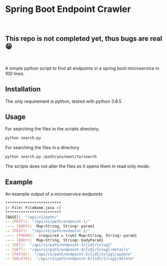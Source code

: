 # Spring Boot Endpoint Crawler

<br />

## **This repo is not completed yet, thus bugs are real 😁**

<br />

A simple python script to find all endpoints in a spring boot microservice in 100 lines.

## Installation

The only requirement is python, tested with python 3.8.5

## Usage

For searching the files in the scripts directory.

```bash
python search.py
```

For searching the files in a directory

```bash
python search.py /path/you/want/to/search
```

The scripts does not alter the files as it opens them in read only mode.

## Example

An example output of a microservice endpoints

```bash
*************************
|> File: FileName.java <|
*************************
[BASE]:  "/api/v1/path/"
-- [POST]:  "/api/v1/path/endpoint-1/"
---- [BODY]:  Map<String, String> param1
-- [POST]:  "/api/v1/path/endpoint-2/"
---- [PARAM]:  (required = true) Map<String, String> param1
---- [BODY]:  Map<String, String> bodyParam1
-- [GET]:  "/api/v1/path/endpoint-3/{id}/{slug}"
-- [GET]:  "/api/v1/path/endpoint-4/{id}/{slug}/details"
-- [PATCH]:  "/api/v1/path/endpoint-5/{id}/{slug}/update"
-- [DELETE]:  "/api/v1/path/endpoint-6/{id}/{slug}/delete"
```
